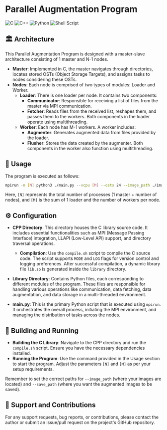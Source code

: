 # Parallel Augmentation Program
![C](https://img.shields.io/badge/c-%2300599C.svg?style=for-the-badge&logo=c&logoColor=white)
![C++](https://img.shields.io/badge/c++-%2300599C.svg?style=for-the-badge&logo=c%2B%2B&logoColor=white)
![Python](https://img.shields.io/badge/python-3670A0?style=for-the-badge&logo=python&logoColor=ffdd54)
![Shell Script](https://img.shields.io/badge/shell_script-%23121011.svg?style=for-the-badge&logo=gnu-bash&logoColor=white)


## 🏛️ Architecture
This Parallel Augmentation Program is designed with a master-slave architecture consisting of 1 master and N-1 nodes. 

- **Master**: Implemented in C, the master navigates through directories, locates stored OSTs (Object Storage Targets), and assigns tasks to nodes considering these OSTs.
- **Nodes**: Each node is comprised of two types of modules: Loader and Worker.
  - **Loader**: There is one loader per node. It contains two components:
    - **Communicator**: Responsible for receiving a list of files from the master via MPI communication.
    - **Fetcher**: Reads files from the received list, reshapes them, and passes them to the workers. Both components in the loader operate using multithreading.
  - **Worker**: Each node has M-1 workers. A worker includes:
    - **Augmenter**: Generates augmented data from files provided by the loader.
    - **Flusher**: Stores the data created by the augmenter. Both components in the worker also function using multithreading.

## 🚀 Usage
The program is executed as follows:

```bash
mpirun -n [N] python3 ./main.py --vcpu [M] --osts 24 --image_path ./images/ --save_path ./
```
Here, `[N]` represents the total number of processes (1 master + number of nodes), and `[M]` is the sum of 1 loader and the number of workers per node.

## ⚙️ Configuration

- **CPP Directory**: This directory houses the C library source code. It includes essential functionalities such as MPI (Message Passing Interface) integration, LLAPI (Low-Level API) support, and directory traversal operations. 
  - **Compilation**: Use the `compile.sh` script to compile the C source code. The script supports `MODE` and `LOG` flags for version control and logging preferences. After successful compilation, a dynamic library file `lib.so` is generated inside the `library` directory.

- **Library Directory**: Contains Python files, each corresponding to different modules of the program. These files are responsible for handling various operations like communication, data fetching, data augmentation, and data storage in a multi-threaded environment.

- **main.py**: This is the primary Python script that is executed using `mpirun`. It orchestrates the overall process, initiating the MPI environment, and managing the distribution of tasks across the nodes.

## 🏁 Building and Running
- **Building the C Library**: Navigate to the CPP directory and run the `compile.sh` script. Ensure you have the necessary dependencies installed.
- **Running the Program**: Use the command provided in the Usage section to start the program. Adjust the parameters `[N]` and `[M]` as per your setup requirements.

Remember to set the correct paths for `--image_path` (where your images are located) and `--save_path` (where you want the augmented images to be saved).
<!-- For detailed instructions on setup, configuration, and execution, refer to the documentation inside each directory. -->

## 👋 Support and Contributions
For any support requests, bug reports, or contributions, please contact the author or submit an issue/pull request on the project's GitHub repository.

